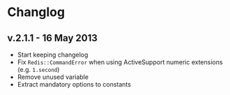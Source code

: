 # Changlog

## v.2.1.1 - 16 May 2013
 * Start keeping changelog
 * Fix `Redis::CommandError` when using ActiveSupport numeric extensions (e.g. `1.second`)
 * Remove unused variable
 * Extract mandatory options to constants
